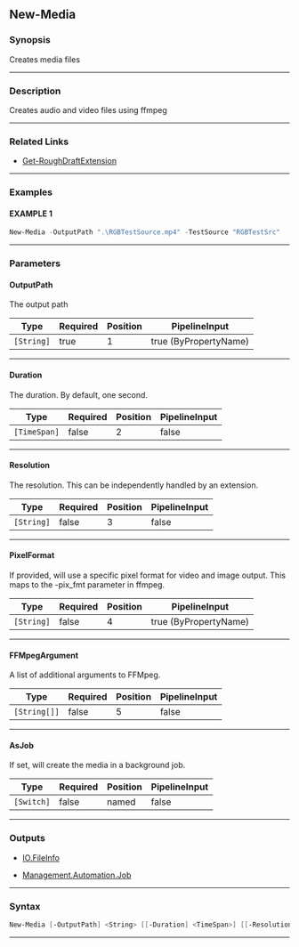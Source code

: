 New-Media
---------
### Synopsis
Creates media files

---
### Description

Creates audio and video files using ffmpeg

---
### Related Links
* [Get-RoughDraftExtension](Get-RoughDraftExtension.md)



---
### Examples
#### EXAMPLE 1
```PowerShell
New-Media -OutputPath ".\RGBTestSource.mp4" -TestSource "RGBTestSrc"
```

---
### Parameters
#### **OutputPath**

The output path






|Type      |Required|Position|PipelineInput        |
|----------|--------|--------|---------------------|
|`[String]`|true    |1       |true (ByPropertyName)|



---
#### **Duration**

The duration.  By default, one second.






|Type        |Required|Position|PipelineInput|
|------------|--------|--------|-------------|
|`[TimeSpan]`|false   |2       |false        |



---
#### **Resolution**

The resolution.  This can be independently handled by an extension.






|Type      |Required|Position|PipelineInput|
|----------|--------|--------|-------------|
|`[String]`|false   |3       |false        |



---
#### **PixelFormat**

If provided, will use a specific pixel format for video and image output.  This maps to the -pix_fmt parameter in ffmpeg.






|Type      |Required|Position|PipelineInput        |
|----------|--------|--------|---------------------|
|`[String]`|false   |4       |true (ByPropertyName)|



---
#### **FFMpegArgument**

A list of additional arguments to FFMpeg.






|Type        |Required|Position|PipelineInput|
|------------|--------|--------|-------------|
|`[String[]]`|false   |5       |false        |



---
#### **AsJob**

If set, will create the media in a background job.






|Type      |Required|Position|PipelineInput|
|----------|--------|--------|-------------|
|`[Switch]`|false   |named   |false        |



---
### Outputs
* [IO.FileInfo](https://learn.microsoft.com/en-us/dotnet/api/System.IO.FileInfo)


* [Management.Automation.Job](https://learn.microsoft.com/en-us/dotnet/api/System.Management.Automation.Job)




---
### Syntax
```PowerShell
New-Media [-OutputPath] <String> [[-Duration] <TimeSpan>] [[-Resolution] <String>] [[-PixelFormat] <String>] [[-FFMpegArgument] <String[]>] [-AsJob] [<CommonParameters>]
```
---
